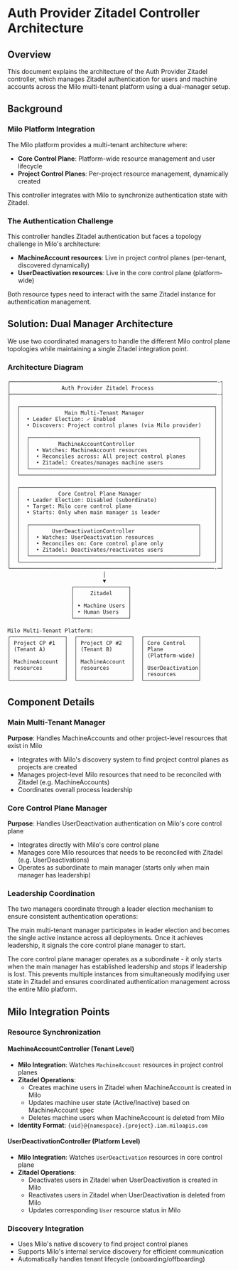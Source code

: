 # Auth Provider Zitadel Controller Architecture

## Overview

This document explains the architecture of the Auth Provider Zitadel controller,
which manages Zitadel authentication for users and machine accounts across the
Milo multi-tenant platform using a dual-manager setup.

## Background

### Milo Platform Integration

The Milo platform provides a multi-tenant architecture where:
- **Core Control Plane**: Platform-wide resource management and user lifecycle
- **Project Control Planes**: Per-project resource management, dynamically
  created

This controller integrates with Milo to synchronize authentication state with
Zitadel.

### The Authentication Challenge

This controller handles Zitadel authentication but faces a topology challenge in
Milo's architecture:

- **MachineAccount resources**: Live in project control planes (per-tenant,
  discovered dynamically)
- **UserDeactivation resources**: Live in the core control plane (platform-wide)

Both resource types need to interact with the same Zitadel instance for
authentication management.

## Solution: Dual Manager Architecture

We use two coordinated managers to handle the different Milo control plane
topologies while maintaining a single Zitadel integration point.

### Architecture Diagram

```
┌─────────────────────────────────────────────────────────────────-┐
│                Auth Provider Zitadel Process                     │
├─────────────────────────────────────────────────────────────────-┤
│                                                                  │
│  ┌─────────────────────────────────────────────────────────────┐ │
│  │              Main Multi-Tenant Manager                      │ │
│  │  • Leader Election: ✓ Enabled                               │ │
│  │  • Discovers: Project control planes (via Milo provider)    │ │
│  │                                                             │ │
│  │  ┌─────────────────────────────────────────────────────┐    │ │
│  │  │         MachineAccountController                    │    │ │
│  │  │  • Watches: MachineAccount resources                │    │ │
│  │  │  • Reconciles across: All project control planes    │    │ │
│  │  │  • Zitadel: Creates/manages machine users           │    │ │
│  │  └─────────────────────────────────────────────────────┘    │ │
│  └─────────────────────────────────────────────────────────────┘ │
│                                                                  │
│  ┌─────────────────────────────────────────────────────────────┐ │
│  │            Core Control Plane Manager                       │ │
│  │  • Leader Election: Disabled (subordinate)                  │ │
│  │  • Target: Milo core control plane                          │ │
│  │  • Starts: Only when main manager is leader                 │ │
│  │                                                             │ │
│  │  ┌─────────────────────────────────────────────────────┐    │ │
│  │  │       UserDeactivationController                    │    │ │
│  │  │  • Watches: UserDeactivation resources              │    │ │
│  │  │  • Reconciles on: Core control plane only           │    │ │
│  │  │  • Zitadel: Deactivates/reactivates users           │    │ │
│  │  └─────────────────────────────────────────────────────┘    │ │
│  └─────────────────────────────────────────────────────────────┘ │
└────────────────────────────────────────────────────────────────-─┘
                              │
                              ▼
                    ┌─────────────────┐
                    │     Zitadel     │
                    │                 │
                    │ • Machine Users │
                    │ • Human Users   │
                    └─────────────────┘

Milo Multi-Tenant Platform:
┌─────────────────┐  ┌─────────────────┐  ┌─────────────────┐
│ Project CP #1   │  │ Project CP #2   │  │ Core Control    │
│ (Tenant A)      │  │ (Tenant B)      │  │ Plane           │
│                 │  │                 │  │ (Platform-wide) │
│ MachineAccount  │  │ MachineAccount  │  │                 │
│ resources       │  │ resources       │  │ UserDeactivation│
│                 │  │                 │  │ resources       │
└─────────────────┘  └─────────────────┘  └─────────────────┘
```

## Component Details

### Main Multi-Tenant Manager

**Purpose**: Handles MachineAccounts and other project-level resources that
exist in Milo

- Integrates with Milo's discovery system to find project control planes as
  projects are created
- Manages project-level Milo resources that need to be reconciled with Zitadel
  (e.g. MachineAccounts)
- Coordinates overall process leadership

### Core Control Plane Manager

**Purpose**: Handles UserDeactivation authentication on Milo's core control
plane

- Integrates directly with Milo's core control plane
- Manages core Milo resources that needs to be reconciled with Zitadel (e.g.
  UserDeactivations)
- Operates as subordinate to main manager (starts only when main manager has
  leadership)

### Leadership Coordination

The two managers coordinate through a leader election mechanism to ensure
consistent authentication operations:

The main multi-tenant manager participates in leader election and becomes the
single active instance across all deployments. Once it achieves leadership, it
signals the core control plane manager to start.

The core control plane manager operates as a subordinate - it only starts when
the main manager has established leadership and stops if leadership is lost.
This prevents multiple instances from simultaneously modifying user state in
Zitadel and ensures coordinated authentication management across the entire Milo
platform.

## Milo Integration Points

### Resource Synchronization

#### MachineAccountController (Tenant Level)

- **Milo Integration**: Watches `MachineAccount` resources in project control
  planes
- **Zitadel Operations**:
  - Creates machine users in Zitadel when MachineAccount is created in Milo
  - Updates machine user state (Active/Inactive) based on MachineAccount spec
  - Deletes machine users when MachineAccount is deleted from Milo
- **Identity Format**: `{uid}@{namespace}.{project}.iam.miloapis.com`

#### UserDeactivationController (Platform Level)

- **Milo Integration**: Watches `UserDeactivation` resources in core control
  plane
- **Zitadel Operations**:
  - Deactivates users in Zitadel when UserDeactivation is created in Milo
  - Reactivates users in Zitadel when UserDeactivation is deleted from Milo
  - Updates corresponding `User` resource status in Milo

### Discovery Integration

- Uses Milo's native discovery to find project control planes
- Supports Milo's internal service discovery for efficient communication
- Automatically handles tenant lifecycle (onboarding/offboarding)
